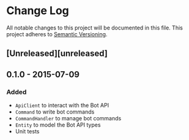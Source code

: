 # Change Log
All notable changes to this project will be documented in this file.
This project adheres to [Semantic Versioning](http://semver.org/).

## [Unreleased][unreleased]

## 0.1.0 - 2015-07-09
### Added
* `ApiClient` to interact with the Bot API
* `Command` to write bot commands
* `CommandHandler` to manage bot commands
* `Entity` to model the Bot API types
* Unit tests
